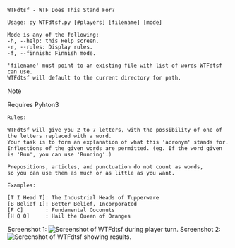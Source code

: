 ```
WTFdtsf - WTF Does This Stand For?

Usage: py WTFdtsf.py [#players] [filename] [mode]

Mode is any of the following:
-h, --help: this Help screen.
-r, --rules: Display rules.
-f, --finnish: Finnish mode.

'filename' must point to an existing file with list of words WTFdtsf can use.
WTFdtsf will default to the current directory for path.
```
>[!NOTE]
>Requires Pyhton3
```
Rules:

WTFdtsf will give you 2 to 7 letters, with the possibility of one of the letters replaced with a word.
Your task is to form an explanation of what this 'acronym' stands for.
Inflections of the given words are permitted. (eg. If the word given is 'Run', you can use 'Running'.)

Prepositions, articles, and punctuation do not count as words,
so you can use them as much or as little as you want.

Examples:

[T I Head T]: The Industrial Heads of Tupperware
[B Belief I]: Better Belief, Incorporated
[F C]       : Fundamental Coconuts
[H Q O]     : Hail the Queen of Oranges
```
Screenshot 1:
![Screenshot of WTFdtsf during player turn.](https://imgur.com/CaoHpoD.png)
Screenshot 2:
![Screenshot of WTFdtsf showing results.](https://imgur.com/HT2ViCO.png)
